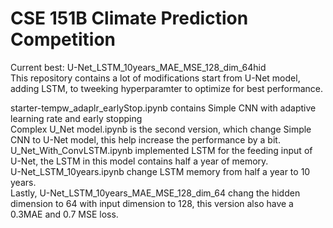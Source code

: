 # CSE 151B Climate Prediction Competition
Current best: U-Net_LSTM_10years_MAE_MSE_128_dim_64hid  
This repository contains a lot of modifications start from U-Net model, adding LSTM, to tweeking hyperparamter to optimize for best performance.


starter-tempw_adaplr_earlyStop.ipynb contains Simple CNN with adaptive learning rate and early stopping  
Complex U_Net model.ipynb is the second version, which change Simple CNN to U-Net model, this help increase the performance by a bit.  
U_Net_With_ConvLSTM.ipynb implemented LSTM for the feeding input of U-Net, the LSTM in this model contains half a year of memory.  
U-Net_LSTM_10years.ipynb change LSTM memory from half a year to 10 years.  
Lastly, U-Net_LSTM_10years_MAE_MSE_128_dim_64 chang the hidden dimension to 64 with input dimension to 128, this version also have a 0.3MAE and 0.7 MSE loss.  


